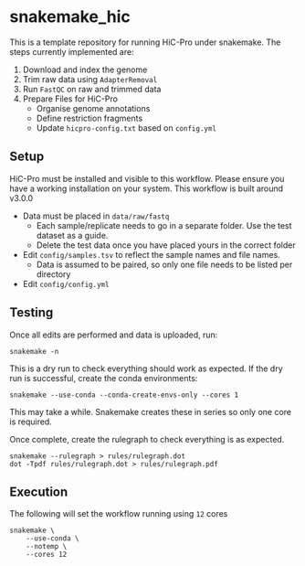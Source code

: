 # snakemake_hic

This is a template repository for running HiC-Pro under snakemake.
The steps currently implemented are:

1. Download and index the genome
2. Trim raw data using `AdapterRemoval`
3. Run `FastQC` on raw and trimmed data
4. Prepare Files for HiC-Pro
    + Organise genome annotations 
    + Define restriction fragments 
    + Update `hicpro-config.txt` based on `config.yml`

## Setup

HiC-Pro must be installed and visible to this workflow.
Please ensure you have a working installation on your system.
This workflow is built around v3.0.0

- Data must be placed in `data/raw/fastq`
    + Each sample/replicate needs to go in a separate folder. Use the test dataset as a guide.
    + Delete the test data once you have placed yours in the correct folder
- Edit `config/samples.tsv` to reflect the sample names and file names. 
    + Data is assumed to be paired, so only one file needs to be listed per directory
- Edit `config/config.yml`

## Testing

Once all edits are performed and data is uploaded, run:

```
snakemake -n
``` 

This is a dry run to check everything should work as expected.
If the dry run is successful, create the conda environments:

```
snakemake --use-conda --conda-create-envs-only --cores 1
```

This may take a while.
Snakemake creates these in series so only one core is required.

Once complete, create the rulegraph to check everything is as expected.

```
snakemake --rulegraph > rules/rulegraph.dot
dot -Tpdf rules/rulegraph.dot > rules/rulegraph.pdf
```

## Execution

The following will set the workflow running using `12` cores

```
snakemake \
    --use-conda \
    --notemp \
    --cores 12
```

